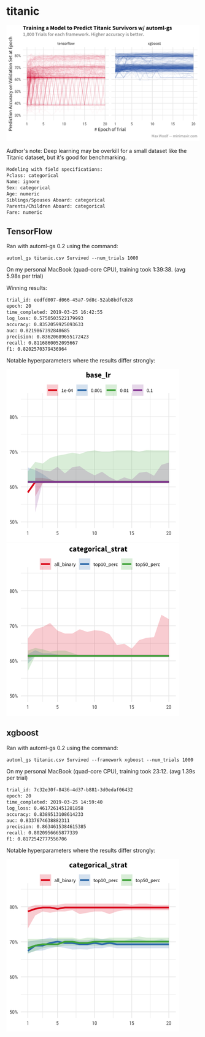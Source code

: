 # titanic

![](all_titanic.png)

Author's note: Deep learning may be overkill for a small dataset like the Titanic dataset, but it's good for benchmarking.

```
Modeling with field specifications:
Pclass: categorical
Name: ignore
Sex: categorical
Age: numeric
Siblings/Spouses Aboard: categorical
Parents/Children Aboard: categorical
Fare: numeric
```

## TensorFlow

Ran with automl-gs 0.2 using the command:

```shell
automl_gs titanic.csv Survived --num_trials 1000
```

On my personal MacBook (quad-core CPU), training took 1:39:38. (avg 5.98s per trial)

Winning results:

```                                                              
trial_id: eedfd007-d066-45a7-9d8c-52ab8bdfc028
epoch: 20
time_completed: 2019-03-25 16:42:55
log_loss: 0.5750503522179993
accuracy: 0.8352059925093633
auc: 0.8219867392848685
precision: 0.83620689655172423
recall: 0.8116860052095667
f1: 0.8202570379436964
```

Notable hyperparameters where the results differ strongly:

![](hyperparams/tensorflow_base_lr.png)
![](hyperparams/tensorflow_categorical_strat.png)


## xgboost

Ran with automl-gs 0.2 using the command:

```shell
automl_gs titanic.csv Survived --framework xgboost --num_trials 1000
```

On my personal MacBook (quad-core CPU), training took 23:12. (avg 1.39s per trial)

```
trial_id: 7c32e30f-8436-4d37-b881-3d0edaf06432
epoch: 20
time_completed: 2019-03-25 14:59:40
log_loss: 0.4617261451281858
accuracy: 0.8389513108614233
auc: 0.8337674638882311
precision: 0.8634615384615385
recall: 0.8020956665877339
f1: 0.8172542777556706
```

Notable hyperparameters where the results differ strongly:

![](hyperparams/xgboost_categorical_strat.png)
